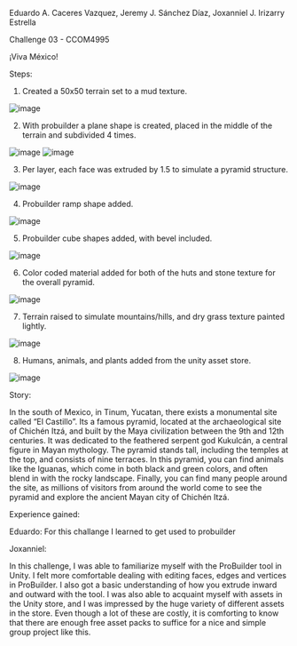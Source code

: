 Eduardo A. Caceres Vazquez, Jeremy J. Sánchez Díaz, Joxanniel J. Irizarry Estrella

Challenge 03 - CCOM4995

¡Viva México!

Steps:

1. Created a 50x50 terrain set to a mud texture.

![image](https://github.com/user-attachments/assets/c9f9320c-32ad-4f99-b924-aa4f66e66407)

2. With probuilder a plane shape is created, placed in the middle of the terrain and subdivided 4 times.

![image](https://github.com/user-attachments/assets/76bd29b9-d687-4a4f-815d-d6f430d5d0c6)
![image](https://github.com/user-attachments/assets/ca18a46a-1f03-4bc1-b08e-ca9b902b5935)

3. Per layer, each face was extruded by 1.5 to simulate a pyramid structure.

![image](https://github.com/user-attachments/assets/5e7b7ab5-5291-4431-8c6a-73d4809c59be)

4. Probuilder ramp shape added.

![image](https://github.com/user-attachments/assets/73b38ae4-67f2-4a98-a391-bd52a32a0405)

5. Probuilder cube shapes added, with bevel included.

![image](https://github.com/user-attachments/assets/ea82b62f-63c6-4179-ae10-e9ecbf29ea5c)

6. Color coded material added for both of the huts and stone texture for the overall pyramid.

![image](https://github.com/user-attachments/assets/ec94e476-c046-4554-97e8-68b556343ff2)

7. Terrain raised to simulate mountains/hills, and dry grass texture painted lightly.

![image](https://github.com/user-attachments/assets/1043b11c-fc8c-42aa-b725-9646f7f0dbfd)

8. Humans, animals, and plants added from the unity asset store.

![image](https://github.com/user-attachments/assets/d4aace8f-ba32-48bd-a739-bc7017a6a86d)

Story:

In the south of Mexico, in Tinum, Yucatan, there exists a monumental site called “El Castillo”. Its a famous pyramid, located at the archaeological site of Chichén Itzá, and built by the Maya civilization between the 9th and 12th centuries. It was dedicated to the feathered serpent god Kukulcán, a central figure in Mayan mythology. The pyramid stands tall, including the temples at the top, and consists of nine terraces. In this pyramid, you can find animals like the Iguanas, which come in both black and green colors, and often blend in with the rocky landscape. Finally, you can find many people around the site, as millions of visitors from around the world come to see the pyramid and explore the ancient Mayan city of Chichén Itzá.

Experience gained:

Eduardo:
For this challange I learned to get used to probuilder 


Joxanniel:

In this challenge, I was able to familiarize myself with the ProBuilder tool in Unity. I felt more comfortable dealing with editing faces, edges and vertices in ProBuilder. I also got a basic understanding of how you extrude inward and outward with the tool. I was also able to acquaint myself with assets in the Unity store, and I was impressed by the huge variety of different assets in the store. Even though a lot of these are costly, it is comforting to know that there are enough free asset packs to suffice for a nice and simple group project like this.
